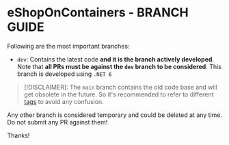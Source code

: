 # eShopOnContainers - BRANCH GUIDE

Following are the most important branches:

- `dev`: Contains the latest code **and it is the branch actively developed**. Note that **all PRs must be against the `dev` branch to be considered**. This branch is developed using `.NET 6`

> [!DISCLAIMER]: The `main` branch contains the old code base and will get obsolete in the future. So it's recommended to refer to different [tags](https://github.com/dotnet-architecture/eShopOnContainers/tags) to avoid any confusion.

Any other branch is considered temporary and could be deleted at any time. Do not submit any PR against them!

Thanks!
